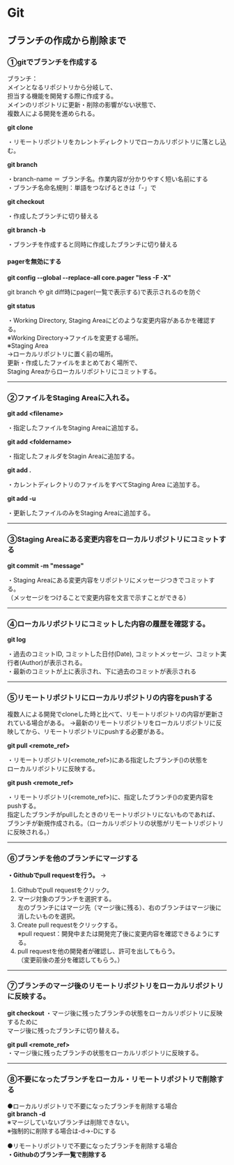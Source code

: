 # Git

## ブランチの作成から削除まで

### ①gitでブランチを作成する

ブランチ：  
メインとなるリポジトリから分岐して、  
担当する機能を開発する際に作成する。  
メインのリポジトリに更新・削除の影響がない状態で、  
複数人による開発を進められる。  

**git clone**

・リモートリポジトリをカレントディレクトリでローカルリポジトリに落とし込む。  

**git branch <branch-name>**

・branch-name ＝ ブランチ名。作業内容が分かりやすく短い名前にする  
・ブランチ名命名規則：単語をつなげるときは「-」で  

**git checkout <branch-name>**

・作成したブランチに切り替える  

**git branch -b <branch-name>**

・ブランチを作成すると同時に作成したブランチに切り替える  

#### pagerを無効にする
**git config --global --replace-all core.pager "less -F -X"**

git branch や git diff時にpager(一覧で表示する)で表示されるのを防ぐ  

**git status**

・Working Directory, Staging Areaにどのような変更内容があるかを確認する。  
※Working Directory→ファイルを変更する場所。  
※Staging Area  
→ローカルリポジトリに置く前の場所。  
 更新・作成したファイルをまとめておく場所で、  
 Staging Areaからローカルリポジトリにコミットする。  

___

### ②ファイルをStaging Areaに入れる。
**git add \<filename\>**

・指定したファイルをStaging Areaに追加する。  

**git add \<foldername\>**

・指定したフォルダをStagin Areaに追加する。

**git add .**

・カレントディレクトリのファイルをすべてStaging Area に追加する。  


**git add -u**

・更新したファイルのみをStaging Areaに追加する。  

___

### ③Staging Areaにある変更内容をローカルリポジトリにコミットする
**git commit -m "message"**

・Staging Areaにある変更内容をリポジトリにメッセージつきでコミットする。  
（メッセージをつけることで変更内容を文言で示すことができる）  

___

### ④ローカルリポジトリにコミットした内容の履歴を確認する。
**git log**

・過去のコミットID, コミットした日付(Date), コミットメッセージ、コミット実行者(Author)が表示される。  
・最新のコミットが上に表示され、下に過去のコミットが表示される  

___

### ⑤リモートリポジトリにローカルリポジトリの内容をpushする

複数人による開発でcloneした時と比べて、リモートリポジトリの内容が更新されている場合がある。 
→最新のリモートリポジトリをローカルリポジトリに反映してから、リモートリポジトリにpushする必要がある。  

**git pull <remote_ref> <branch-name>**

・リモートリポジトリ(<remote_ref>)にある指定したブランチ(<branch-name>)の状態を  
  ローカルリポジトリに反映する。  

**git push <remote_ref> <branch-name>**

・リモートリポジトリ(<remote_ref>)に、指定したブランチ(<branch-name>)の変更内容をpushする。  
  指定したブランチがpullしたときのリモートリポジトリにないものであれば、  
  ブランチが新規作成される。（ローカルリポジトリの状態がリモートリポジトリに反映される。）  

___

### ⑥ブランチを他のブランチにマージする

**・Githubでpull requestを行う。**
→
1. Githubでpull requestをクリック。  
1. マージ対象のブランチを選択する。  
  左のブランチにはマージ先（マージ後に残る）、右のブランチはマージ後に消したいものを選択。  
1. Create pull requestをクリックする。  
※pull request：開発中または開発完了後に変更内容を確認できるようにする。  
1. pull requestを他の開発者が確認し、許可を出してもらう。  
（変更前後の差分を確認してもらう。）  

___

### ⑦ブランチのマージ後のリモートリポジトリをローカルリポジトリに反映する。

**git checkout <merged-branch-name>**
・マージ後に残ったブランチ<merged-branch-name>の状態をローカルリポジトリに反映するために  
マージ後に残ったブランチに切り替える。  

**git pull <remote_ref> <merged-branch-name>**  
・マージ後に残ったブランチ<merged-branch-name>の状態をローカルリポジトリに反映する。  

___

### ⑧不要になったブランチをローカル・リモートリポジトリで削除する
●ローカルリポジトリで不要になったブランチを削除する場合  
**git branch -d <branch-name>**  
※マージしていないブランチは削除できない。  
※強制的に削除する場合は-d→-Dにする  

●リモートリポジトリで不要になったブランチを削除する場合  
**・Githubのブランチ一覧で削除する**  